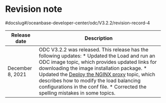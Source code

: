 Revision note 
==================================
#docslug#/oceanbase-developer-center/odc/V3.2.2/revision-record-4



|   Release date   |                                                                                                                                                                                                                                                                                       Description                                                                                                                                                                                                                                                                                       |
|------------------|-----------------------------------------------------------------------------------------------------------------------------------------------------------------------------------------------------------------------------------------------------------------------------------------------------------------------------------------------------------------------------------------------------------------------------------------------------------------------------------------------------------------------------------------------------------------------------------------|
| December 8, 2021 | ODC V3.2.2 was released.  This release has the following updates: * Updated the Load and run an ODC image topic, which provides updated links for downloading the image installation package.   * Updated the [Deploy the NGINX proxy](../8.deployment-guide/4.deploy-the-ha-odc/4.deploy-nginx-proxy.md) topic, which describes how to modify the load balancing configurations in the conf file.   * Corrected the spelling mistakes in some topics.    |


